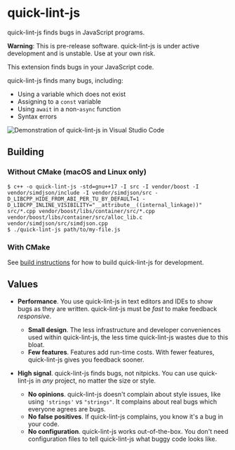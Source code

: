 # quick-lint-js

quick-lint-js finds bugs in JavaScript programs.

**Warning**: This is pre-release software. quick-lint-js is under active
development and is unstable. Use at your own risk.

This extension finds bugs in your JavaScript code.

quick-lint-js finds many bugs, including:

* Using a variable which does not exist
* Assigning to a `const` variable
* Using `await` in a non-`async` function
* Syntax errors

![Demonstration of quick-lint-js in Visual Studio Code](plugin/vscode/demo.webp)

## Building

### Without CMake (macOS and Linux only)

    $ c++ -o quick-lint-js -std=gnu++17 -I src -I vendor/boost -I vendor/simdjson/include -I vendor/simdjson/src -D_LIBCPP_HIDE_FROM_ABI_PER_TU_BY_DEFAULT=1 -D_LIBCPP_INLINE_VISIBILITY="__attribute__((internal_linkage))" src/*.cpp vendor/boost/libs/container/src/*.cpp vendor/boost/libs/container/src/alloc_lib.c vendor/simdjson/src/simdjson.cpp
    $ ./quick-lint-js path/to/my-file.js

### With CMake

See [build instructions](docs/BUILDING.md) for how to build quick-lint-js for
development.

## Values

* **Performance**. You use quick-lint-js in text editors and IDEs to show bugs
  as they are written. quick-lint-js must be *fast* to make feedback *responsive*.
  * **Small design**. The less infrastructure and developer conveniences used
    within quick-lint-js, the less time quick-lint-js wastes due to this bloat.
  * **Few features**. Features add run-time costs. With fewer features,
    quick-lint-js gives you feedback sooner.

* **High signal**. quick-lint-js finds bugs, not nitpicks. You can use
  quick-lint-js in *any* project, no matter the size or style.
  * **No opinions**. quick-lint-js doesn't complain about style issues, like
    using `'strings'` vs `"strings"`. It complains about real bugs which
    everyone agrees are bugs.
  * **No false positives**. If quick-lint-js complains, you know it's a bug in
    your code.
  * **No configuration**. quick-lint-js works out-of-the-box. You don't need
    configuration files to tell quick-lint-js what buggy code looks like.
